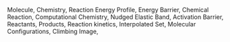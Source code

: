 Molecule,
Chemistry,
Reaction Energy Profile,
Energy Barrier,
Chemical Reaction,
Computational Chemistry,
Nudged Elastic Band,
Activation Barrier,
Reactants,
Products,
Reaction kinetics,
Interpolated Set,
Molecular Configurations,
Climbing Image,
